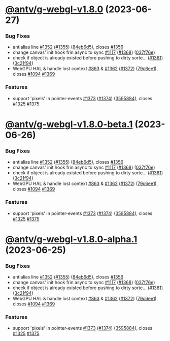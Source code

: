 # [@antv/g-webgl-v1.8.0](https://github.com/antvis/g/compare/@antv/g-webgl@1.7.67...@antv/g-webgl@1.8.0) (2023-06-27)

### Bug Fixes

-   antialias line [#1352](https://github.com/antvis/g/issues/1352) ([#1355](https://github.com/antvis/g/issues/1355)) ([84eb6d5](https://github.com/antvis/g/commit/84eb6d5c5c99b152a0a5b865c4f76bc3cf59e8e0)), closes [#1356](https://github.com/antvis/g/issues/1356)
-   change canvas' init hook frin async to sync [#1117](https://github.com/antvis/g/issues/1117) ([#1368](https://github.com/antvis/g/issues/1368)) ([037f76e](https://github.com/antvis/g/commit/037f76e73dfcd47843fcda2e2151139c65ac2934))
-   check if object is already existed before pushing to dirty sorte… ([#1361](https://github.com/antvis/g/issues/1361)) ([3c21f94](https://github.com/antvis/g/commit/3c21f945fb73db796bcbc115f2931e5e09b1dbb8))
-   WebGPU HAL & handle lost context [#863](https://github.com/antvis/g/issues/863) & [#1362](https://github.com/antvis/g/issues/1362) ([#1372](https://github.com/antvis/g/issues/1372)) ([79c6ee1](https://github.com/antvis/g/commit/79c6ee15f47daa858ffe08bf0003fda39dc7947a)), closes [#1094](https://github.com/antvis/g/issues/1094) [#1369](https://github.com/antvis/g/issues/1369)

### Features

-   support 'pixels' in pointer-events [#1373](https://github.com/antvis/g/issues/1373) ([#1374](https://github.com/antvis/g/issues/1374)) ([3595884](https://github.com/antvis/g/commit/35958840b44ee58a157f90043530b3fc34686c18)), closes [#1325](https://github.com/antvis/g/issues/1325) [#1375](https://github.com/antvis/g/issues/1375)

# [@antv/g-webgl-v1.8.0-beta.1](https://github.com/antvis/g/compare/@antv/g-webgl@1.7.67...@antv/g-webgl@1.8.0-beta.1) (2023-06-26)

### Bug Fixes

-   antialias line [#1352](https://github.com/antvis/g/issues/1352) ([#1355](https://github.com/antvis/g/issues/1355)) ([84eb6d5](https://github.com/antvis/g/commit/84eb6d5c5c99b152a0a5b865c4f76bc3cf59e8e0)), closes [#1356](https://github.com/antvis/g/issues/1356)
-   change canvas' init hook frin async to sync [#1117](https://github.com/antvis/g/issues/1117) ([#1368](https://github.com/antvis/g/issues/1368)) ([037f76e](https://github.com/antvis/g/commit/037f76e73dfcd47843fcda2e2151139c65ac2934))
-   check if object is already existed before pushing to dirty sorte… ([#1361](https://github.com/antvis/g/issues/1361)) ([3c21f94](https://github.com/antvis/g/commit/3c21f945fb73db796bcbc115f2931e5e09b1dbb8))
-   WebGPU HAL & handle lost context [#863](https://github.com/antvis/g/issues/863) & [#1362](https://github.com/antvis/g/issues/1362) ([#1372](https://github.com/antvis/g/issues/1372)) ([79c6ee1](https://github.com/antvis/g/commit/79c6ee15f47daa858ffe08bf0003fda39dc7947a)), closes [#1094](https://github.com/antvis/g/issues/1094) [#1369](https://github.com/antvis/g/issues/1369)

### Features

-   support 'pixels' in pointer-events [#1373](https://github.com/antvis/g/issues/1373) ([#1374](https://github.com/antvis/g/issues/1374)) ([3595884](https://github.com/antvis/g/commit/35958840b44ee58a157f90043530b3fc34686c18)), closes [#1325](https://github.com/antvis/g/issues/1325) [#1375](https://github.com/antvis/g/issues/1375)

# [@antv/g-webgl-v1.8.0-alpha.1](https://github.com/antvis/g/compare/@antv/g-webgl@1.7.67...@antv/g-webgl@1.8.0-alpha.1) (2023-06-25)

### Bug Fixes

-   antialias line [#1352](https://github.com/antvis/g/issues/1352) ([#1355](https://github.com/antvis/g/issues/1355)) ([84eb6d5](https://github.com/antvis/g/commit/84eb6d5c5c99b152a0a5b865c4f76bc3cf59e8e0)), closes [#1356](https://github.com/antvis/g/issues/1356)
-   change canvas' init hook frin async to sync [#1117](https://github.com/antvis/g/issues/1117) ([#1368](https://github.com/antvis/g/issues/1368)) ([037f76e](https://github.com/antvis/g/commit/037f76e73dfcd47843fcda2e2151139c65ac2934))
-   check if object is already existed before pushing to dirty sorte… ([#1361](https://github.com/antvis/g/issues/1361)) ([3c21f94](https://github.com/antvis/g/commit/3c21f945fb73db796bcbc115f2931e5e09b1dbb8))
-   WebGPU HAL & handle lost context [#863](https://github.com/antvis/g/issues/863) & [#1362](https://github.com/antvis/g/issues/1362) ([#1372](https://github.com/antvis/g/issues/1372)) ([79c6ee1](https://github.com/antvis/g/commit/79c6ee15f47daa858ffe08bf0003fda39dc7947a)), closes [#1094](https://github.com/antvis/g/issues/1094) [#1369](https://github.com/antvis/g/issues/1369)

### Features

-   support 'pixels' in pointer-events [#1373](https://github.com/antvis/g/issues/1373) ([#1374](https://github.com/antvis/g/issues/1374)) ([3595884](https://github.com/antvis/g/commit/35958840b44ee58a157f90043530b3fc34686c18)), closes [#1325](https://github.com/antvis/g/issues/1325) [#1375](https://github.com/antvis/g/issues/1375)
